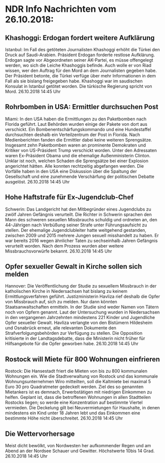# NDR Info Nachrichten vom 26.10.2018:


## Khashoggi: Erdogan fordert weitere Aufklärung
Istanbul: Im Fall des getöteten Journalisten Khashoggi erhöht die Türkei den Druck auf Saudi-Arabien. Präsident Erdogan forderte restlose Aufklärung. Erdogan sagte vor Abgeordneten seiner AK-Partei, es müsse offengelegt werden, wo sich die Leiche Khashoggis befinde. Auch wolle er von Riad wissen, wer den Auftrag für den Mord an dem Journalisten gegeben habe. Der Präsident betonte, die Türkei verfüge über mehr Informationen in dem Fall als sie bislang freigegeben habe. Khashoggi war im saudischen Konsulat in Istanbul getötet worden. Die türkische Regierung spricht von Mord. 26.10.2018 14:45 Uhr 

## Rohrbomben in USA: Ermittler durchsuchen Post
Miami: In den USA haben die Ermittlungen zu den Paketbomben nach Florida geführt. Laut Behörden wurden einige der Pakete von dort aus verschickt. Ein Bombenentschärfungskommando und eine Hundestaffel durchsuchten deshalb ein Verteilzentrum der Post in Florida. Nach Medienberichten fanden die Ermittler dabei keine weiteren Sprengsätze. Insgesamt zehn Paketbomben waren an prominente Demokraten und Kritiker von US-Präsident Trump verschickt worden. Unter den Adressaten waren Ex-Präsident Obama und die ehemalige Außenministerin Clinton. Unklar ist noch, welchen Schaden die Sprengsätze bei einer Explosion angerichtet hätten. Alle konnten rechtzeitig abgefangen werden. Die Vorfälle haben in den USA eine Diskussion über die Spaltung der Gesellschaft und eine zunehmende Verschärfung der politischen Debatte ausgelöst. 26.10.2018 14:45 Uhr 

## Hohe Haftstrafe für Ex-Jugendclub-Chef
Schwerin: Das Landgericht hat den Mitbegründer eines Jugendclubs zu zwölf Jahren Gefängnis verurteilt. Die Richter in Schwerin sprachen den Mann des schweren sexuellen Missbrauchs schuldig und ordneten an, den 44-Jährigen nach Verbüßung seiner Strafe unter Führungsaufsicht zu stellen. Der ehemalige Jugendclubleiter hatte weitgehend gestanden, zwischen 2009 und 2015 mehrere Jungen sexuell misshandelt zu haben. Er war bereits 2016 wegen ähnlicher Taten zu sechseinhalb Jahren Gefängnis verurteilt worden. Nach dem Prozess wurden aber weitere Missbrauchsvorwürfe bekannt. 26.10.2018 14:45 Uhr 

## Opfer sexueller Gewalt in Kirche sollen sich melden
Hannover:	Die Veröffentlichung der Studie zu sexuellem Missbrauch in der katholischen Kirche in Niedersachsen hat bislang zu keinem Ermittlungsverfahren geführt. Justizministerin Havliza rief deshalb die Opfer von Missbrauch auf, sich zu melden. Nur dann könnten Staatsanwaltschaften ermitteln. In der Studie sind weder Namen von Tätern noch von Opfern genannt. Laut der Untersuchung wurden in Niedersachsen in den vergangenen Jahrzehnten mindestens 221 Kinder und Jugendliche Opfer sexueller Gewalt. Havliza verlangte von den Bistümern Hildesheim und Osnabrück erneut, alle relevanten Dokumente den Strafverfolgungsbehörden zur Verfügung zu stellen. Die Opposition kritisierte in der Landtagsdebatte, dass die Ministerin nicht früher für Hilfsangebote für die Opfer geworben habe. 26.10.2018 14:45 Uhr 

## Rostock will Miete für 800 Wohnungen einfrieren
Rostock:	Die Hansestadt friert die Mieten von bis zu 800 kommunalen Wohnungen ein. Wie die Stadtverwaltung von Rostock und das kommunale Wohnungsunternehmen Wiro mitteilten, soll die Kaltmiete bei maximal 5 Euro 30 pro Quadratmeter gedeckelt werden. Ziel des so genannten Mietankers ist es demnach, Erwerbstätigen mit niedrigen Einkommen zu helfen. Geplant ist, dass die betroffenen Wohnungen in allen Stadtteilen Rostocks liegen; so werde eine Konzentration auf bestimmte Viertel vermieden. Die Deckelung gilt bei Neuvermietungen für Haushalte, in denen mindestens ein Kind unter 18 Jahren lebt und das Einkommen eine bestimmte Höhe nicht überschreitet. 26.10.2018 14:45 Uhr 

## Die Wettervorhersage
Meist dicht bewölkt, von Nordwesten her aufkommender Regen und am Abend an der Nordsee Schauer und Gewitter. Höchstwerte 10bis 14 Grad. 26.10.2018 14:45 Uhr 
